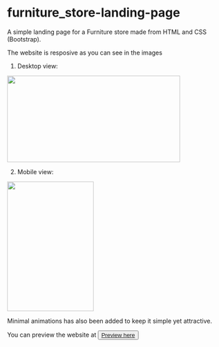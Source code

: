 # furniture_store-landing-page
A simple landing page for a Furniture store made from HTML and CSS (Bootstrap).

The website is resposive as you can see in the images

1. Desktop view:
<img src="https://user-images.githubusercontent.com/75883300/234094603-c4726ef8-25bb-4e1a-a6e8-38a2e8f493b4.png" height="200" width="400">

2. Mobile view:
<img src="https://user-images.githubusercontent.com/75883300/234094502-ce6158f8-be9c-4d76-b904-17a99dcaa926.jpg" height="300" width="200">


Minimal animations has also been added to keep it simple yet attractive.

You can preview the website at <button><a href="https://outstanding-onyx-juniper.glitch.me"> Preview here </a></button>
